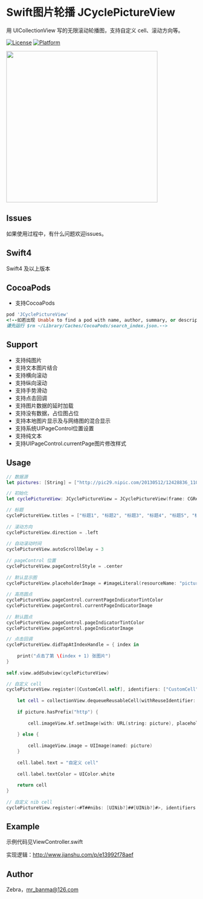 # Swift图片轮播 JCyclePictureView
用 UICollectionView 写的无限滚动轮播图，支持自定义 cell、滚动方向等。

[![License](https://img.shields.io/cocoapods/l/JCyclePictureView.svg?style=flat)](http://cocoapods.org/pods/JCyclePictureView)
[![Platform](https://img.shields.io/cocoapods/p/JCyclePictureView.svg?style=flat)](http://cocoapods.org/pods/JCyclePictureView)

<img src="https://github.com/GitHubZebra/JCyclePictureView/blob/master/1.gif" width="400" align="center">

## Issues
如果使用过程中，有什么问题欢迎issues。


## Swift4

Swift4 及以上版本

## CocoaPods

* 支持CocoaPods
 
```ruby
pod 'JCyclePictureView' 
<!--如若出现 Unable to find a pod with name, author, summary, or description matching `JCyclePictureView’ 错误，
请先运行 $rm ~/Library/Caches/CocoaPods/search_index.json.-->
```


## Support

* 支持纯图片
* 支持文本图片结合
* 支持横向滚动
* 支持纵向滚动
* 支持手势滑动
* 支持点击回调
* 支持图片数据的延时加载
* 支持没有数据，占位图占位
* 支持本地图片显示及与网络图的混合显示
* 支持系统UIPageControl位置设置
* 支持纯文本
* 支持UIPageControl.currentPage图片修改样式

## Usage
```swift
// 数据源
let pictures: [String] = ["http://pic29.nipic.com/20130512/12428836_110546647149_2.jpg", "picture2", "picture3", "picture4", "picture5", "http://pic29.nipic.com/20130512/12428836_110546647149_2.jpg", "picture7"]

// 初始化
let cyclePictureView: JCyclePictureView = JCyclePictureView(frame: CGRect(x: 0, y: 20, width: self.view.frame.width, height: 150), pictures: pictures)

// 标题
cyclePictureView.titles = ["标题1", "标题2", "标题3", "标题4", "标题5", "标题6", "标题7"]
         
// 滚动方向
cyclePictureView.direction = .left
        
// 自动滚动时间
cyclePictureView.autoScrollDelay = 3
        
// pageControl 位置
cyclePictureView.pageControlStyle = .center
        
// 默认显示图
cyclePictureView.placeholderImage = #imageLiteral(resourceName: "picture1")
        
// 高亮圆点
cyclePictureView.pageControl.currentPageIndicatorTintColor
cyclePictureView.pageControl.currentPageIndicatorImage
        
// 默认圆点
cyclePictureView.pageControl.pageIndicatorTintColor
cyclePictureView.pageControl.pageIndicatorImage

// 点击回调
cyclePictureView.didTapAtIndexHandle = { index in
            
    print("点击了第 \(index + 1) 张图片")
}
        
self.view.addSubview(cyclePictureView)

// 自定义 cell
cyclePictureView.register([CustomCell.self], identifiers: ["CustomCell"]) { (collectionView, indexPath, picture) -> UICollectionViewCell in
            
    let cell = collectionView.dequeueReusableCell(withReuseIdentifier: "CustomCell", for: indexPath) as! CustomCell
            
    if picture.hasPrefix("http") {
                
        cell.imageView.kf.setImage(with: URL(string: picture), placeholder: nil)
                
    } else {
                
        cell.imageView.image = UIImage(named: picture)
    }
            
    cell.label.text = "自定义 cell"
            
    cell.label.textColor = UIColor.white
            
    return cell
}
        
// 自定义 nib cell
cyclePictureView.register(<#T##nibs: [UINib?]##[UINib?]#>, identifiers: <#T##[String]#>, customCellHandle: <#T##JCyclePictureViewCustomCellHandle##JCyclePictureViewCustomCellHandle##(UICollectionView, IndexPath) -> UICollectionViewCell#>)
```
## Example

示例代码见ViewController.swift

实现逻辑：http://www.jianshu.com/p/e13992f78aef

## Author

Zebra，mr_banma@126.com
